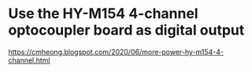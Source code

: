 # Use the HY-M154 4-channel optocoupler board as digital output
https://cmheong.blogspot.com/2020/06/more-power-hy-m154-4-channel.html
